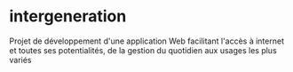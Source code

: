 intergeneration
===============

Projet de développement d'une application Web facilitant l'accès à internet et toutes ses potentialités, de la gestion du quotidien aux usages les plus variés
